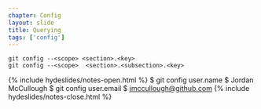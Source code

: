 ```yaml
---
chapter: Config
layout: slide
title: Querying
tags: ['config']
---
```


	git config --<scope> <section>.<key>
	git config --<scope>  <section>.<subsection>.<key>


{% include hydeslides/notes-open.html %}
$ git config user.name
$ Jordan McCullough
$ git config user.email
$ jmccullough@github.com
{% include hydeslides/notes-close.html %}